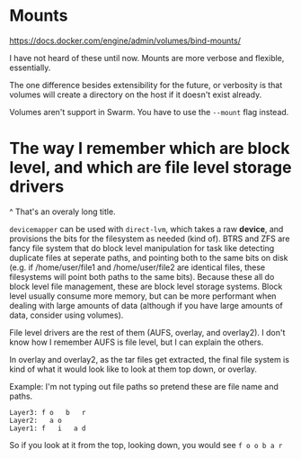 # Mounts

https://docs.docker.com/engine/admin/volumes/bind-mounts/

I have not heard of these until now. Mounts are more verbose and flexible, essentially.

The one difference besides extensibility for the future, or verbosity is that volumes will
create a directory on the host if it doesn't exist already.

Volumes aren't support in Swarm. You have to use the `--mount` flag instead.

# The way I remember which are block level, and which are file level storage drivers

^ That's an overaly long title.

`devicemapper` can be used with `direct-lvm`, which takes a raw **device**, and provisions
the bits for the filesystem as needed (kind of). BTRS and ZFS are fancy file system that do
block level manipulation for task like detecting duplicate files at seperate paths, and pointing
both to the same bits on disk (e.g. if /home/user/file1 and /home/user/file2 are identical
files, these filesystems will point both paths to the same bits). Because these all do
block level file management, these are block level storage systems. Block level usually
consume more memory, but can be more performant when dealing with large amounts of data
(although if you have large amounts of data, consider using volumes).

File level drivers are the rest of them (AUFS, overlay, and overlay2). I don't know how I
remember AUFS is file level, but I can explain the others.

In overlay and overlay2, as the tar files get extracted, the final file system is kind
of what it would look like to look at them top down, or overlay.

Example:
I'm not typing out file paths so pretend these are file name and paths.
```
Layer3: f o   b   r
Layer2:   a o    
Layer1: f   i   a d
```

So if you look at it from the top, looking down, you would see `f o o b a r`
